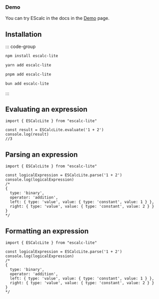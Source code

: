 ### Demo

You can try EScalc in the docs in the [Demo](./demo.md) page.

## Installation 

::: code-group

```bash [npm]
npm install escalc-lite
```

```bash [yarn]
yarn add escalc-lite
```

```bash [pnpm]
pnpm add escalc-lite
```

```bash [bun]
bun add escalc-lite
```

:::

## Evaluating an expression

```tsx
import { ESCalcLite } from "escalc-lite"

const result = ESCalcLite.evaluate('1 + 2')
console.log(result)
//3
```

## Parsing an expression

```tsx
import { ESCalcLite } from "escalc-lite"

const logicalExpression = ESCalcLite.parse('1 + 2')
console.log(logicalExpression)
/*
{
  type: 'binary',
  operator: 'addition',
  left: { type: 'value', value: { type: 'constant', value: 1 } },
  right: { type: 'value', value: { type: 'constant', value: 2 } }
}
*/
```

## Formatting an expression

```tsx
import { ESCalcLite } from "escalc-lite"

const logicalExpression = ESCalcLite.parse('1 + 2')
console.log(logicalExpression)
/*
{
  type: 'binary',
  operator: 'addition',
  left: { type: 'value', value: { type: 'constant', value: 1 } },
  right: { type: 'value', value: { type: 'constant', value: 2 } }
}
*/
```
